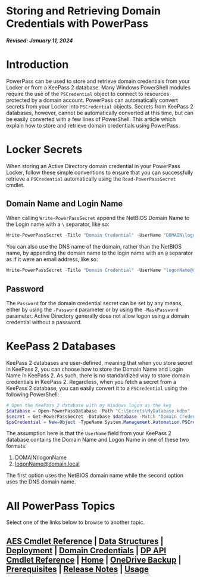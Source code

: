 # Storing and Retrieving Domain Credentials with PowerPass
#### _Revised: January 11, 2024_
# Introduction
PowerPass can be used to store and retrieve domain credentials from your Locker or from a KeePass 2 database.
Many Windows PowerShell modules require the use of the `PSCredential` object to connect to resources protected by a domain account.
PowerPass can automatically convert secrets from your Locker into `PSCredential` objects.
Secrets from KeePass 2 databases, however, cannot be automatically converted at this time, but can be easily converted with a few lines of PowerShell.
This article which explain how to store and retrieve domain credentials using PowerPass.
# Locker Secrets
When storing an Active Directory domain credential in your PowerPass Locker, follow these simple conventions to ensure that you can successfully retrieve a `PSCredential` automatically using the `Read-PowerPassSecret` cmdlet.
## Domain Name and Login Name
When calling `Write-PowerPassSecret` append the NetBIOS Domain Name to the Login name with a `\` separator, like so:
```powershell
Write-PowerPassSecret -Title "Domain Credential" -UserName "DOMAIN\logonName"
```
You can also use the DNS name of the domain, rather than the NetBIOS name, by appending the domain name to the login name with an `@` separator as if it were an email address, like so:
```powershell
Write-PowerPassSecret -Title "Domain Credential" -UserName "logonName@domain.local"
```
## Password
The `Password` for the domain credential secret can be set by any means, either by using the `-Password` parameter or by using the `-MaskPassword` parameter.
Active Directory generally does not allow logon using a domain credential without a password.
# KeePass 2 Databases
KeePass 2 databases are user-defined, meaning that when you store secret in KeePass 2, you can choose how to store the Domain Name and Login Name in KeePass 2.
As such, there is no standardized way to store domain credentials in KeePass 2.
Regardless, when you fetch a secret from a KeePass 2 database, you can easily convert it to a `PSCredential` using the following PowerShell:
```powershell
# Open the KeePass 2 database with my Windows logon as the key
$database = Open-PowerPassDatabase -Path "C:\Secrets\MyDatabase.kdbx" -WindowsUserAccount
$secret = Get-PowerPassSecret -Database $database -Match "Domain Credential"
$psCredential = New-Object -TypeName System.Management.Automation.PSCredential -ArgumentList @(($secret.UserName), ($secret.Password))
```
The assumption here is that the `UserName` field from your KeePass 2 database contains the Domain Name and Logon Name in one of these two formats:
1. DOMAIN\logonName
2. logonName@domain.local

The first option uses the NetBIOS domain name while the second option uses the DNS domain name.
# All PowerPass Topics
Select one of the links below to browse to another topic.
## [AES Cmdlet Reference](https://chopinrlz.github.io/powerpass/aes-cmdlet-ref) | [Data Structures](https://chopinrlz.github.io/powerpass/data-structures) | [Deployment](https://chopinrlz.github.io/powerpass/deployment) | [Domain Credentials](https://chopinrlz.github.io/powerpass/domain-credentials) | [DP API Cmdlet Reference](https://chopinrlz.github.io/powerpass/dpapi-cmdlet-ref) | [Home](https://chopinrlz.github.io/powerpass) | [OneDrive Backup](https://chopinrlz.github.io/powerpass/onedrivebackup) | [Prerequisites](https://chopinrlz.github.io/powerpass/prerequisites) | [Release Notes](https://chopinrlz.github.io/powerpass/release-notes) | [Usage](https://chopinrlz.github.io/powerpass/usage)